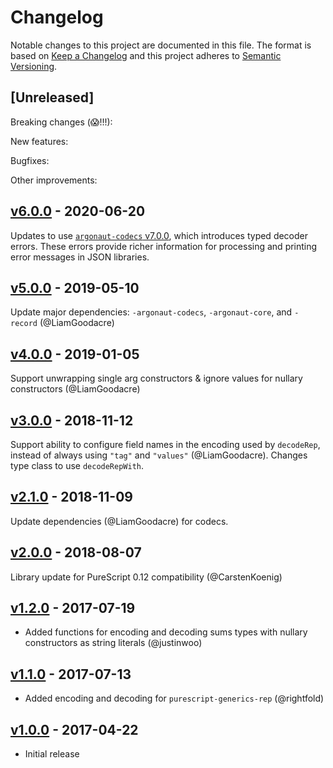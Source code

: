 # Changelog

Notable changes to this project are documented in this file. The format is based on [Keep a Changelog](https://keepachangelog.com/en/1.0.0/) and this project adheres to [Semantic Versioning](https://semver.org/spec/v2.0.0.html).

## [Unreleased]

Breaking changes (😱!!!):

New features:

Bugfixes:

Other improvements:

## [v6.0.0](https://github.com/purescript-contrib/purescript-argonaut-generic/releases/tag/v6.0.0) - 2020-06-20

Updates to use [`argonaut-codecs` v7.0.0](https://github.com/purescript-contrib/purescript-argonaut-codecs/releases/tag/v7.0.0), which introduces typed decoder errors. These errors provide richer information for processing and printing error messages in JSON libraries.

## [v5.0.0](https://github.com/purescript-contrib/purescript-argonaut-generic/releases/tag/v5.0.0) - 2019-05-10

Update major dependencies: `-argonaut-codecs`, `-argonaut-core`, and `-record` (@LiamGoodacre)

## [v4.0.0](https://github.com/purescript-contrib/purescript-argonaut-generic/releases/tag/v4.0.0) - 2019-01-05

Support unwrapping single arg constructors & ignore values for nullary constructors (@LiamGoodacre)

## [v3.0.0](https://github.com/purescript-contrib/purescript-argonaut-generic/releases/tag/v3.0.0) - 2018-11-12

Support ability to configure field names in the encoding used by `decodeRep`, instead of always using `"tag"` and `"values"` (@LiamGoodacre). Changes type class to use `decodeRepWith`.

## [v2.1.0](https://github.com/purescript-contrib/purescript-argonaut-generic/releases/tag/v2.1.0) - 2018-11-09

Update dependencies (@LiamGoodacre) for codecs.

## [v2.0.0](https://github.com/purescript-contrib/purescript-argonaut-generic/releases/tag/v2.0.0) - 2018-08-07

Library update for PureScript 0.12 compatibility (@CarstenKoenig)

## [v1.2.0](https://github.com/purescript-contrib/purescript-argonaut-generic/releases/tag/v1.2.0) - 2017-07-19

- Added functions for encoding and decoding sums types with nullary constructors as string literals (@justinwoo)

## [v1.1.0](https://github.com/purescript-contrib/purescript-argonaut-generic/releases/tag/v1.1.0) - 2017-07-13

- Added encoding and decoding for `purescript-generics-rep` (@rightfold)

## [v1.0.0](https://github.com/purescript-contrib/purescript-argonaut-generic/releases/tag/v1.0.0) - 2017-04-22

- Initial release
